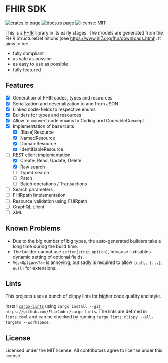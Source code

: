 # FHIR SDK

[![crates.io page](https://img.shields.io/crates/v/fhir-sdk.svg)](https://crates.io/crates/fhir-sdk)
[![docs.rs page](https://docs.rs/fhir-sdk/badge.svg)](https://docs.rs/fhir-sdk/)
![license: MIT](https://img.shields.io/crates/l/fhir-sdk.svg)

This is a [FHIR](https://www.hl7.org/fhir/) library in its early stages. The models are generated from the FHIR StructureDefinitions (see <https://www.hl7.org/fhir/downloads.html>). It aims to be:

- fully compliant
- as safe as possibe
- as easy to use as possible
- fully featured

## Features

- [x] Generation of FHIR codes, types and resources
- [x] Serialization and deserialization to and from JSON
- [x] Linked code-fields to respective enums
- [x] Builders for types and resources
- [x] Allow to convert code enums to Coding and CodeableConcept
- [x] Implementation of base traits
  - [x] (Base)Resource
  - [x] NamedResource
  - [x] DomainResource
  - [x] IdentifiableResource
- [ ] REST client implementation
  - [x] Create, Read, Update, Delete
  - [x] Raw search
  - [ ] Typed search
  - [ ] Patch
  - [ ] Batch operations / Transactions
- [ ] Search parameters
- [ ] FHIRpath implementation
- [ ] Resource validation using FHIRpath
- [ ] GraphQL client
- [ ] XML

## Known Problems

- Due to the big number of big types, the auto-generated builders take a long time during the build time.
- The builder cannot use `setter(strip_option)`, because it disables dynamic setting of optional fields.
- `Vec<Option<T>>` is annoying, but sadly is required to allow `[null, {...}, null]` for extensions..

## Lints

This projects uses a bunch of clippy lints for higher code quality and style.

Install [`cargo-lints`](https://github.com/soramitsu/iroha2-cargo_lints) using `cargo install --git https://github.com/FlixCoder/cargo-lints`. The lints are defined in `lints.toml` and can be checked by running `cargo lints clippy --all-targets --workspace`.

## License

Licensed under the MIT license. All contributors agree to license under this license.
